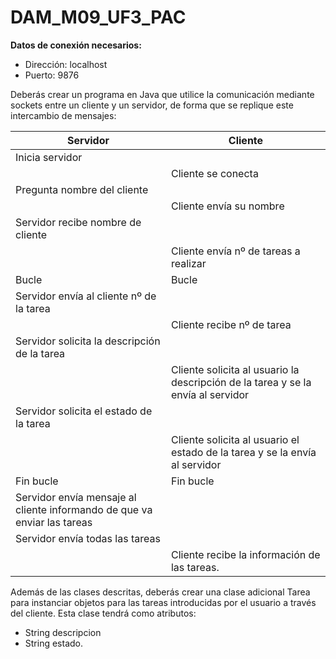 # DAM_M09_UF3_PAC

**Datos de conexión necesarios:**
- Dirección: localhost
- Puerto: 9876

Deberás crear un programa en Java que utilice la comunicación mediante sockets entre un cliente y un servidor, de forma que se replique este intercambio de mensajes:

| Servidor | Cliente |
| ------------ | ------------ |
| Inicia servidor |   |
|   | Cliente se conecta  |
| Pregunta nombre del cliente  |   |
|   |  Cliente envía su nombre |
|Servidor recibe nombre de cliente   |   |
|   |  Cliente envía nº de tareas a realizar |
| Bucle  | Bucle  |
| Servidor envía al cliente nº de la tarea  |   |
|   |Cliente recibe nº de tarea   |
| Servidor solicita la descripción de la tarea  |   |
|   | Cliente solicita al usuario la descripción de la tarea y se la envía al servidor  |
| Servidor solicita el estado de la tarea  |   |
|   |Cliente solicita al usuario el estado de la tarea y se la envía al servidor   |
| Fin bucle  |  Fin bucle |
| Servidor envía mensaje al cliente informando de que va enviar las tareas  |   |
| Servidor envía todas las tareas  |   |
|   | Cliente recibe la información de las tareas.  |

Además de las clases descritas, deberás crear una clase adicional Tarea para instanciar objetos para las tareas introducidas por el usuario a través del cliente. Esta clase tendrá como atributos:
- String descripcion
- String estado.
